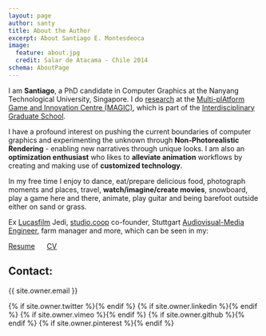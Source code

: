 ```yaml
---
layout: page
author: santy
title: About the Author
excerpt: About Santiago E. Montesdeoca
image:
  feature: about.jpg
  credit: Salar de Atacama - Chile 2014
schema: AboutPage
---
```


I am **Santiago**, a PhD candidate in Computer Graphics at the Nanyang Technological University, Singapore. I do [research](/research/) at the [Multi-plAtform Game and Innovation Centre (MAGIC)](http://magic.ntu.edu.sg/), which is part of the [Interdisciplinary Graduate School](http://igs.ntu.edu.sg/Pages/Home.aspx).

I have a profound interest on pushing the current boundaries of computer graphics and experimenting the unknown through **Non-Photorealistic Rendering** - enabling new narratives through unique looks. I am also an **optimization enthusiast** who likes to **alleviate animation** workflows by creating and making use of **customized technology**.

In my free time I enjoy to dance, eat/prepare delicious food, photograph moments and places, travel, **watch/imagine/create movies**, snowboard, play a game here and there, animate, play guitar and being barefoot outside either on sand or grass.

Ex [Lucasfilm](http://lucasfilm.com/) Jedi, [studio.coop](http://studio.coop) co-founder, Stuttgart [Audiovisual-Media Engineer](https://www.hdm-stuttgart.de/am), farm manager and more, which can be seen in my:

<a markdown="0" style="text-align:center;margin-right:20px" href="{{ site.url }}/downloads/Santiago_Montesdeoca_Resume.pdf" class="btn">Resume</a>
<a markdown="0" style="text-align:center" href="{{ site.url }}/downloads/Santiago_Montesdeoca_CV.pdf" class="btn">CV</a>

<a name="contact"></a>

## Contact:
{{ site.owner.email }}
<div class="social-icons">
	{% if site.owner.twitter %}<a href="https://twitter.com/{{ site.owner.twitter }}" title="{{ site.owner.name}} on Twitter" target="_blank"><i class="fa fa-twitter-square fa-2x"></i></a>{% endif %}
  {% if site.owner.linkedin %}<a href="https://linkedin.com/in/{{ site.owner.linkedin }}" title="{{ site.owner.name}} on LinkedIn" target="_blank"><i class="fa fa-linkedin-square fa-2x"></i></a>{% endif %}
	{% if site.owner.vimeo %}<a href="https://vimeo.com/{{ site.owner.vimeo }}" title="{{ site.owner.name}} on Vimeo" target="_blank"><i class="fa fa-vimeo-square fa-2x"></i></a>{% endif %}
	{% if site.owner.github %}<a href="https://github.com/{{ site.owner.github }}" title="{{ site.owner.name}} on Github" target="_blank"><i class="fa fa-github-square fa-2x"></i></a>{% endif %}
  {% if site.owner.pinterest %}<a href="https://www.pinterest.com/{{ site.owner.pinterest }}/" title="{{ site.owner.name}} on Pinterest" target="_blank"><i class="fa fa-pinterest-square fa-2x"></i></a>{% endif %}
</div><!-- /.social-icons -->
